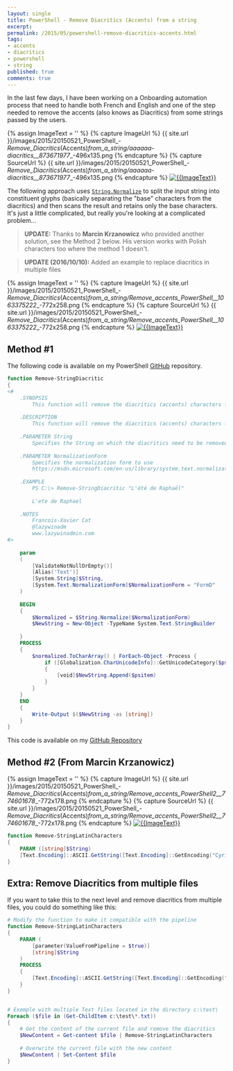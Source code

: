 ```yaml
---
layout: single
title: PowerShell - Remove Diacritics (Accents) from a string
excerpt: 
permalink: /2015/05/powershell-remove-diacritics-accents.html
tags: 
- accents
- diacritics
- powershell
- string
published: true
comments: true
---
```


 
In the last few days, I have been working on a Onboarding automation process that need to handle both French and English and one of the step needed to remove the accents (also knows as Diacritics) from some strings passed by the users.

{% assign ImageText = '' %}
{% capture ImageUrl %}
{{ site.url }}/images/2015/20150521_PowerShell_-_Remove_Diacritics_(Accents)_from_a_string/aaaaaa-diacritics__873671977__-496x135.png
{% endcapture %}
{% capture SourceUrl %}
{{ site.url }}/images/2015/20150521_PowerShell_-_Remove_Diacritics_(Accents)_from_a_string/aaaaaa-diacritics__873671977__-496x135.png
{% endcapture %}
[![{{ImageText}}]({{ImageUrl}})]({{SourceUrl}})

The following approach uses <a href="https://msdn.microsoft.com/en-us/library/system.string.normalize.aspx" target="_blank">`String.Normalize`</a> to split the input string into constituent glyphs (basically separating the "base" characters from the diacritics) and then scans the result and retains only the base characters. It's just a little complicated, but really you're looking at a complicated problem...

> **UPDATE:** Thanks to **Marcin Krzanowicz** who provided another solution, see the Method 2 below. His version works with Polish characters too where the method 1 doesn't.

> **UPDATE (2016/10/10):** Added an example to replace diacritics in multiple files

{% assign ImageText = '' %}
{% capture ImageUrl %}
{{ site.url }}/images/2015/20150521_PowerShell_-_Remove_Diacritics_(Accents)_from_a_string/Remove_accents_PowerShell__1063375222__-772x258.png
{% endcapture %}
{% capture SourceUrl %}
{{ site.url }}/images/2015/20150521_PowerShell_-_Remove_Diacritics_(Accents)_from_a_string/Remove_accents_PowerShell__1063375222__-772x258.png
{% endcapture %}
[![{{ImageText}}]({{ImageUrl}})]({{SourceUrl}})


## Method #1

The following code is available on my PowerShell <a href="https://github.com/lazywinadmin/PowerShell/blob/master/TOOL-Remove-StringDiacritic/Remove-StringDiacritic.ps1" target="_blank">GitHub</a> repository.


```powershell
function Remove-StringDiacritic
{
<#
    .SYNOPSIS
        This function will remove the diacritics (accents) characters from a string.
        
    .DESCRIPTION
        This function will remove the diacritics (accents) characters from a string.
    
    .PARAMETER String
        Specifies the String on which the diacritics need to be removed
    
    .PARAMETER NormalizationForm
        Specifies the normalization form to use
        https://msdn.microsoft.com/en-us/library/system.text.normalizationform(v=vs.110).aspx
    
    .EXAMPLE
        PS C:\> Remove-StringDiacritic "L'été de Raphaël"
        
        L'ete de Raphael
    
    .NOTES
        Francois-Xavier Cat
        @lazywinadm
        www.lazywinadmin.com
#>
    
    param
    (
        [ValidateNotNullOrEmpty()]
        [Alias('Text')]
        [System.String]$String,
        [System.Text.NormalizationForm]$NormalizationForm = "FormD"
    )
    
    BEGIN
    {
        $Normalized = $String.Normalize($NormalizationForm)
        $NewString = New-Object -TypeName System.Text.StringBuilder
        
    }
    PROCESS
    {
        $normalized.ToCharArray() | ForEach-Object -Process {
            if ([Globalization.CharUnicodeInfo]::GetUnicodeCategory($psitem) -ne [Globalization.UnicodeCategory]::NonSpacingMark)
            {
                [void]$NewString.Append($psitem)
            }
        }
    }
    END
    {
        Write-Output $($NewString -as [string])
    }
}
```


This code is available on my [GitHub Repository](https://github.com/lazywinadmin/PowerShell/blob/master/TOOL-Remove-StringDiacritic/Remove-StringDiacritic.ps1)


## Method #2 (From Marcin Krzanowicz)

{% assign ImageText = '' %}
{% capture ImageUrl %}
{{ site.url }}/images/2015/20150521_PowerShell_-_Remove_Diacritics_(Accents)_from_a_string/Remove_accents_PowerShell2__774601678__-772x178.png
{% endcapture %}
{% capture SourceUrl %}
{{ site.url }}/images/2015/20150521_PowerShell_-_Remove_Diacritics_(Accents)_from_a_string/Remove_accents_PowerShell2__774601678__-772x178.png
{% endcapture %}
[![{{ImageText}}]({{ImageUrl}})]({{SourceUrl}})


```powershell
function Remove-StringLatinCharacters
{
    PARAM ([string]$String)
    [Text.Encoding]::ASCII.GetString([Text.Encoding]::GetEncoding("Cyrillic").GetBytes($String))
}
```




## Extra: Remove Diacritics from multiple files


If you want to take this to the next level and remove diacritics from multiple files, you could do something like this:


```powershell
# Modify the function to make it compatible with the pipeline
function Remove-StringLatinCharacters
{
    PARAM (
        [parameter(ValueFromPipeline = $true)]
        [string]$String
    )
    PROCESS
    {
        [Text.Encoding]::ASCII.GetString([Text.Encoding]::GetEncoding("Cyrillic").GetBytes($String))
    }
}


# Exemple with multiple Text files located in the directory c:\test\
Foreach ($file in (Get-ChildItem c:\test\*.txt))
{
    # Get the content of the current file and remove the diacritics
    $NewContent = Get-content $file | Remove-StringLatinCharacters
    
    # Overwrite the current file with the new content
    $NewContent | Set-Content $file
}
```